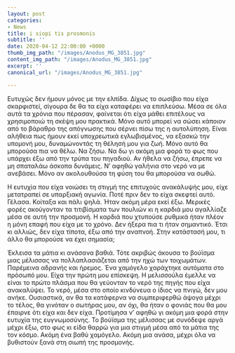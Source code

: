 ```yaml
---
layout: post
categories:
- News
title: i siopi tis prosmonis
subtitle: ''
date: 2020-04-12 22:00:00 +0000
thumb_img_path: "/images/Anodus_MG_3851.jpg"
content_img_path: "/images/Anodus_MG_3851.jpg"
excerpt: ''
canonical_url: "/images/Anodus_MG_3851.jpg"

---
```

Ευτυχώς δεν ήμουν μόνος με την ελπίδα. Δίχως το σωσίβιο που είχα σκαρφιστεί, σίγουρα δε θα τα είχα καταφέρει να επιπλεύσω. Μέσα σε όλα αυτά τα χρόνια που πέρασαν, φαίνεται ότι είχα μάθει επιτέλους να χρησιμοποιώ τη σκέψη μου πρακτικά. Μόνο αυτό μπορεί να σώσει κάποιον από το βάραθρο της απόγνωσης που σέρνει πίσω της η αυτολύπηση. Είναι αλήθεια πως ήμουν εκεί υποχρεωτικά εγλωβισμένος, να εξασκώ την υπομονή μου, δυναμώνοντάς τη θέλησή μου για ζωή. Μόνο αυτό θα μπορούσα πια να θέλω. Να ζήσω. Να δω γι ακόμη μια φορά το φως που υπάρχει έξω από την τρύπα του πηγαδιού. Αν ήθελα να ζήσω, έπρεπε να μη σπαταλάω άσκοπα δυνάμεις. Ν’ αφηθώ γαλήνια στο νερό να με ανεβάσει. Μόνο αν ακολουθούσα τη φύση του θα μπορούσα να σωθώ.

Η ευτυχία που είχα νοιώσει τη στιγμή της επιτυχούς ανακάλυψής μου, είχε μετατραπεί σε υπαρξιακή αγωνία. Ποτέ πριν δεν το είχα σκεφτεί αυτό. Γέλασα. Κοίταξα και πάλι ψηλά. Ήταν ακόμη μέρα εκεί έξω. Μερικές φορές ακούγονταν τα τιτιβίσματα των πουλιών κι η καρδιά μου αγαλλίαζε μέσα σε αυτή την προσμονή. Η καρδιά που χτυπούσε ρυθμικά ήταν πλέον η μόνη επαφή που είχα με το χρόνο. Δεν ήξερα πια τι ήταν σημαντικό. Έτσι κι αλλιώς, δεν είχα τίποτα, έξω από την αναπνοή. Στην κατάστασή μου, τι άλλο θα μπορούσε να έχει σημασία;

Έκλεισα τα μάτια κι ανάσανα βαθιά. Τότε ακριβώς άκουσα το βούϊσμα μιας μέλισσας να πολλαπλασιάζεται από την ηχώ των τοιχωμάτων. Παρέμεινα αδρανής και ήρεμος. Ένα χαμόγελο χαράχτηκε αυτόματα στο πρόσωπό μου. Είχα την πρώτη μου επίσκεψη. Η μελισσούλα έμελλε να είναι το πρώτο πλάσμα που θα γεύονταν το νερό της πηγής που είχα ανακαλύψει. Το νερό, μέσα στο οποίο κινδύνευα ο ίδιος να πνιγώ, δεν μου ανήκε. Ουσιαστικά, αν θα τα κατάφερνα να συμπεριφερθώ άψογα μέχρι το τέλος, θα γινόταν ο σωτήρας μου, αν όχι, θα ήταν ο φονιάς που θα μου έπαιρνε ότι είχα και δεν είχα. Προτίμησα ν’ αφηθώ γι ακόμη μια φορά στην ευτυχία της ευγνωμοσύνης. Το βούϊσμα της μέλισσας με συνόδεψε αργά μέχρι έξω, στο φως κι είδα θαρρώ για μια στιγμή μέσα από τα μάτια της τον κόσμο. Ακόμη ένα βαθύ χαμόγελο. Ακόμη μια ανάσα, μέχρι όλα να βυθιστούν ξανά στη σιωπή της προσμονής.